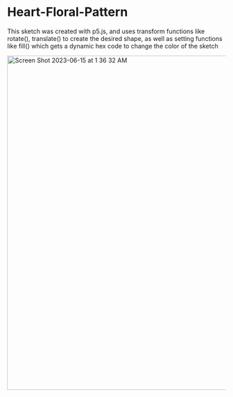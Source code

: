 # Heart-Floral-Pattern
This sketch was created with p5.js, and uses transform functions like rotate(), translate() to create the desired shape, as well as setting functions like fill() which gets a dynamic hex code to change the color of the sketch

<img width="772" alt="Screen Shot 2023-06-15 at 1 36 32 AM" src="https://github.com/khojashaheen/Heart-Floral-Pattern/assets/132402838/54038e41-bf56-421b-8a74-e3e5d12e27f5">
